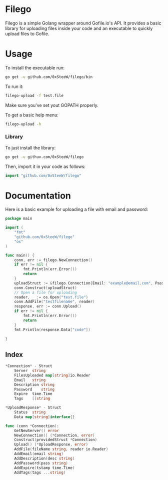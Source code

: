 # Filego

Filego is a simple Golang wrapper around Gofile.io's API. It provides a basic library for uploading files inside your code and an executable to quickly upload files to Gofile.

# Usage

To install the executable run:

```bash
go get -u github.com/0xSteeW/filego/bin
```
To run it:
```bash
filego-upload -f test.file
```
Make sure you've set yout GOPATH properly.

To get a basic help menu:

```bash
filego-upload -h
```
### Library
To just install the library:
```bash
go get -u githuv.com/0xSteeW/filego
```
Then, import it in your code as follows:
```go
import "github.com/0xSteeW/filego"
```

# Documentation

Here is a basic example for uploading a file with email and password:

```go
package main

import (
	"fmt"
	"github.com/0xSteeW/filego"
	"os"
)

func main() {
	conn, err := filego.NewConnection()
	if err != nil {
		fmt.Println(err.Error())
		return
	}
	uploadStruct := &filego.Connection{Email: "example@email.com", Password: "rockyou"}
	conn.Construct(uploadStruct)
	// Open a file for uploading
	reader, _ := os.Open("test.file")
	conn.AddFile("testfilename", reader)
	response, err := conn.Upload()
	if err != nil {
		fmt.Println(err.Error())
		return
	}
	fmt.Println(response.Data["code"])
	
}
```

## Index

```go
*Connection* - Struct
	Server	string
	FilesUploaded map[string]io.Reader
	Email	string
	Description	string
	Password	string
	Expire	time.Time
	Tags	[]string

*UploadResponse* - Struct 
	Status	string
	Data map[string]interface{}

func (conn *Connection):
	GetNewServer() error
	NewConnection() (*Connection, error)
	Construct(providedStruct *Connection)
	Upload() (*UploadResponse, error)
	AddFile(fileName string, reader io.Reader)
	AddEmail(email string)	
	AddDescription(desc string)
	AddPassword(pass string)
	AddExpire(tstamp time.Time)
	AddTags(tags ...string)
```
